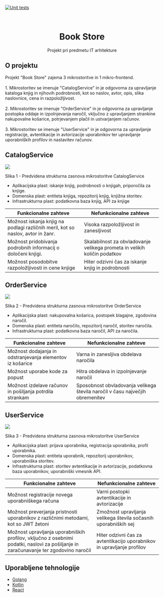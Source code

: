 [![Unit tests](https://github.com/Quiirex/book-store/actions/workflows/unit_tests.yml/badge.svg)](https://github.com/Quiirex/book-store/actions/workflows/unit_tests.yml)

<br />
<p align="center">
  <h1 align="center">Book Store</h1>

  <p align="center">
    Projekt pri predmetu IT arhitekture
  <br/>
  </p>
</p>

<!-- ABOUT THE PROJECT -->

## O projektu

<p>
Projekt "Book Store" zajema 3 mikrostoritve in 1 mikro-frontend.
<br/>
<br/>
1. Mikrostoritev se imenuje "CatalogService" in je odgovorna za upravljanje kataloga knjig in njihovih podrobnosti, kot so naslov, avtor, opis, slika naslovnice, cena in razpoložljivost.
<br/>
<br/>
2. Mikrostoritev se imenuje "OrderService" in je odgovorna za upravljanje postopka oddaje in izpolnjevanja naročil, vključno z upravljanjem strankine nakupovalne košarice, potrjevanjem plačil in ustvarjanjem računov.
<br/>
<br/>
3. Mikrostoritev se imenuje "UserService" in je odgovorna za upravljanje registracije, avtentikacije in avtorizacije uporabnikov ter upravljanje uporabniških profilov in nastavitev računov.
</p>

## CatalogService

<img src="https://i.imgur.com/OyYOaF1.png">
<p>Slika 1 - Predvidena strukturna zasnova mikrostoritve CatalogService</p>

- Aplikacijska plast: iskanje knjig, podrobnosti o knjigah, priporočila za knjige.
- Domenska plast: entiteta knjiga, repozitorij knjig, knjižna storitev.
- Infrastrukturna plast: podatkovna baza knjig, API za knjige

| Funkcionalne zahteve                                                            | Nefunkcionalne zahteve                                                    |
| ------------------------------------------------------------------------------- | ------------------------------------------------------------------------- |
| Možnost iskanja knjig na podlagi različnih meril, kot so naslov, avtor in žanr. | Visoka razpoložljivost in zanesljivost                                    |
| Možnost pridobivanja podrobnih informacij o določeni knjigi.                    | Skalabilnost za obvladovanje velikega prometa in velikih količin podatkov |
| Možnost posodobitve razpoložljivosti in cene knjige                             | Hiter odzivni čas za iskanje knjig in podrobnosti                         |

## OrderService

<img src="https://i.imgur.com/qxrYO9n.png">
<p>Slika 2 - Predvidena strukturna zasnova mikrostoritve OrderService</p>

- Aplikacijska plast: nakupovalna košarica, postopek blagajne, zgodovina naročil.
- Domenska plast: entiteta naročilo, repozitorij naročil, storitev naročila.
- Infrastrukturna plast: podatkovna baza naročil, API za naročila.

| Funkcionalne zahteve                                      | Nefunkcionalne zahteve                                                        |
| --------------------------------------------------------- | ----------------------------------------------------------------------------- |
| Možnost dodajanja in odstranjevanja elementov iz košarice | Varna in zanesljiva obdelava naročila                                         |
| Možnost uporabe kode za popust                            | Hitra obdelava in izpolnjevanje naročil                                       |
| Možnost izdelave računov in pošiljanja potrdila strankam  | Sposobnost obvladovanja velikega števila naročil v času največjih obremenitev |

## UserService

<img src="https://i.imgur.com/PRrZnao.png">
<p>Slika 3 - Predvidena strukturna zasnova mikrostoritve UserService</p>

- Aplikacijska plast: prijava uporabnika, registracija uporabnika, profil uporabnika.
- Domenska plast: entiteta uporabnik, repozitorij uporabnikov, uporabniška storitev.
- Infrastrukturna plast: storitev avtentikacije in avtorizacije, podatkovna baza uporabnikov, uporabniški vmesnik API.

| Funkcionalne zahteve                                                                                                                 | Nefunkcionalne zahteve                                                 |
| ------------------------------------------------------------------------------------------------------------------------------------ | ---------------------------------------------------------------------- |
| Možnost registracije novega uporabniškega računa                                                                                     | Varni postopki avtentikacije in avtorizacije                           |
| Možnost preverjanja pristnosti uporabnikov z različnimi metodami, kot so JWT žetoni                                                  | Zmožnost upravljanja velikega števila sočasnih uporabniških sej        |
| Možnost upravljanja uporabniških profilov, vključno z osebnimi podatki, naslovi za pošiljanje in zaračunavanje ter zgodovino naročil | Hiter odzivni čas za avtentikacijo uporabnikov in upravljanje profilov |

## Uporabljene tehnologije

- [Golang](https://go.dev/)
- [Kotlin](https://kotlinlang.org/)
- [React](https://reactjs.org/)
